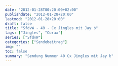 ```yaml
---
date: "2012-01-28T00:20:00+02:00"
publishdate: "2012-01-28+20:00"
lastmod: "2012-01-28+20:00"
draft: false
title: "SfdvW - 40 - Cx Jingles mit Jay b"
tags: ["Jingles", "Corax"]
series: ["SfdvW"]
categories: ["Sendebeitrag"]
img: ""
toc: false
summary: "Sendung Nummer 40 Cx Jingles mit Jay b"
---
```


<div id="example"></div>
<script src="https://cdn.podlove.org/web-player/embed.js"></script>

<script>
  podlovePlayer('#example', '/blog/sfdvw40.json');
</script>
